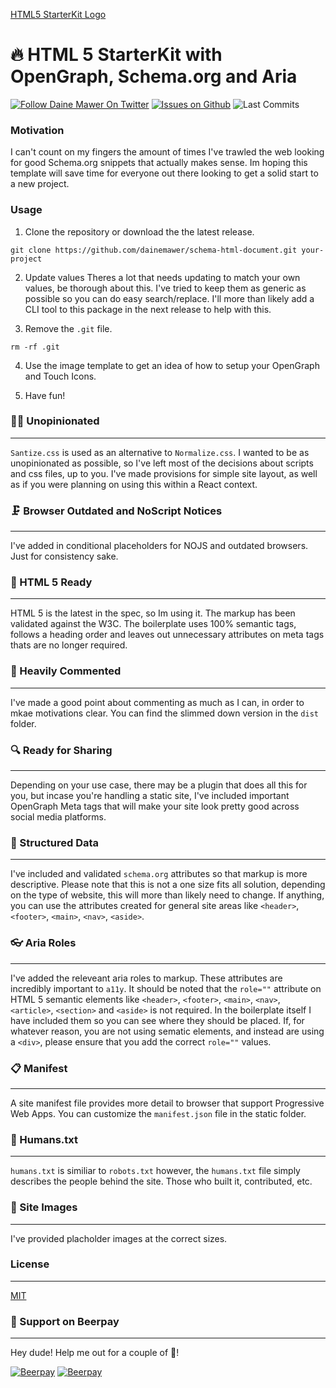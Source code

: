 [HTML5 StarterKit Logo](https://i.imgur.com/cGbNKR5.png)

# 🔥 HTML 5 StarterKit with OpenGraph, Schema.org and Aria
[![Follow Daine Mawer On Twitter](https://flat.badgen.net/twitter/follow/dainemawer)](https://twitter.com/dainemawer)
[![Issues on Github](https://flat.badgen.net/github/issues/dainemawer/schema-html-document)](https://github.com/dainemawer/schema-html-document/issues)
![Last Commits](https://flat.badgen.net/github/last-commit/dainemawer/schema-html-document)

### Motivation
I can't count on my fingers the amount of times I've trawled the web looking
for good Schema.org snippets that actually makes sense. Im hoping this template
will save time for everyone out there looking to get a solid start to a new project.

### Usage

1. Clone the repository or download the the latest release.

```
git clone https://github.com/dainemawer/schema-html-document.git your-project
```

2. Update values
Theres a lot that needs updating to match your own values, be thorough about this.
I've tried to keep them as generic as possible so you can do easy search/replace. I'll more than likely
add a CLI tool to this package in the next release to help with this.

3. Remove the `.git` file.

```
rm -rf .git
```

4. Use the image template to get an idea of how to setup your OpenGraph and Touch Icons.

5. Have fun!

### 🤷‍♂️ Unopinionated
---
`Santize.css` is used as an alternative to `Normalize.css`. I wanted to be as unopinionated as possible, so I've
left most of the decisions about scripts and css files, up to you. I've made provisions for simple site layout, as well as
if you were planning on using this within a React context.

### 🗜 Browser Outdated and NoScript Notices
---
I've added in conditional placeholders for NOJS and outdated browsers. Just for consistency sake.

### 📰 HTML 5 Ready
---
HTML 5 is the latest in the spec, so Im using it. The markup has been validated against the W3C.
The boilerplate uses 100% semantic tags, follows a heading order and leaves out unnecessary attributes on meta
tags thats are no longer required.

### 📇 Heavily Commented
---
I've made a good point about commenting as much as I can, in order to mkae motivations clear.
You can find the slimmed down version in the `dist` folder.

### 🔍 Ready for Sharing
---
Depending on your use case, there may be a plugin that does all this for you, but incase you're handling
a static site, I've included important OpenGraph Meta tags that will make your site look pretty good across
social media platforms.

### 📑 Structured Data
---
I've included and validated `schema.org` attributes so that markup is more descriptive. Please note that this is not a
one size fits all solution, depending on the type of website, this will more than likely need to change. If anything, you can use the attributes created for general site areas like `<header>`, `<footer>`, `<main>`, `<nav>`, `<aside>`.

### 👓 Aria Roles
---
I've added the releveant aria roles to markup. These attributes are incredibly important to `a11y`.
It should be noted that the `role=""` attribute on HTML 5 semantic elements like `<header>`, `<footer>`, `<main>`, `<nav>`, `<article>`, `<section>` and `<aside>` is not required. In the boilerplate itself I have included them so you can see where they should be placed.
If, for whatever reason, you are not using sematic elements, and instead are using a `<div>`, please ensure that you add the correct `role=""` values.

### 📋 Manifest
---
A site manifest file provides more detail to browser that support Progressive Web Apps. You can customize the `manifest.json` file in the static folder.

### 👫 Humans.txt
---
`humans.txt` is similiar to `robots.txt` however, the `humans.txt` file simply describes the people behind the site. Those who built it, contributed, etc.

### 📸 Site Images
---
I've provided placholder images at the correct sizes.

### License
---
[MIT](https://github.com/dainemawer/html5-starterkit/blob/master/LICENSE)

### 🙏 Support on Beerpay
---
Hey dude! Help me out for a couple of :beers:!

[![Beerpay](https://beerpay.io/dainemawer/schema-html-document/badge.svg?style=beer-square)](https://beerpay.io/dainemawer/schema-html-document)  [![Beerpay](https://beerpay.io/dainemawer/schema-html-document/make-wish.svg?style=flat-square)](https://beerpay.io/dainemawer/schema-html-document?focus=wish)
